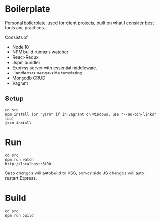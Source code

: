 # Boilerplate

Personal boilerplate, used for client projects, built on what I consider best tools and practices.

Consists of 

- Node 10 
- NPM build runner / watcher
- React-Redux
- Jspm bundler
- Express server with essential middleware.
- Handlebars server-side templating
- Mongodb CRUD
- Vagrant

## Setup

    cd src
    npm install (or "yarn" if in Vagrant on Windows, use "--no-bin-links" too)
    jspm install

# Run

    cd src
    npm run watch
    http://localhost:3000

Sass changes will autobuild to CSS, server-side JS changes will auto-restart Express.

# Build

    cd src
    npm run build
